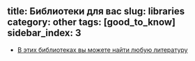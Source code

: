 title: Библиотеки для вас
slug: libraries
category: other
tags: [good_to_know]
sidebar_index: 3
---

- [В этих библиотеках вы можете найти любую литературу](/library/)
